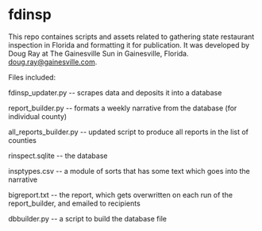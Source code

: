 # fdinsp

This repo containes scripts and assets related to gathering state restaurant inspection in Florida and formatting it for publication.
It was developed by Doug Ray at The Gainesville Sun in Gainesville, Florida. doug.ray@gainesville.com.

Files included:

fdinsp_updater.py -- scrapes data and deposits it into a database

report_builder.py -- formats a weekly narrative from the database (for individual county)

all_reports_builder.py -- updated script to produce all reports in the list of counties

rinspect.sqlite -- the database

insptypes.csv -- a module of sorts that has some text which goes into the narrative

bigreport.txt -- the report, which gets overwritten on each run of the report_builder, and emailed to recipients

dbbuilder.py -- a script to build the database file
